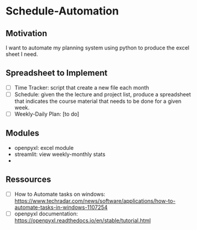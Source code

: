 # Schedule-Automation

## Motivation

I want to automate my planning system using python to produce the excel sheet
I need.

## Spreadsheet to Implement

- [ ] Time Tracker: script that create a new file each month
- [ ] Schedule: given the the lecture and project list, produce a spreadsheet
	  that indicates the course material that needs to be done for a given
	  week.
- [ ] Weekly-Daily Plan: [to do]

## Modules

* openpyxl: excel module
* streamlit: view weekly-monthly stats
* 

## Ressources

- [ ] How to Automate tasks on windows: https://www.techradar.com/news/software/applications/how-to-automate-tasks-in-windows-1107254
- [ ] openpyxl documentation: https://openpyxl.readthedocs.io/en/stable/tutorial.html
